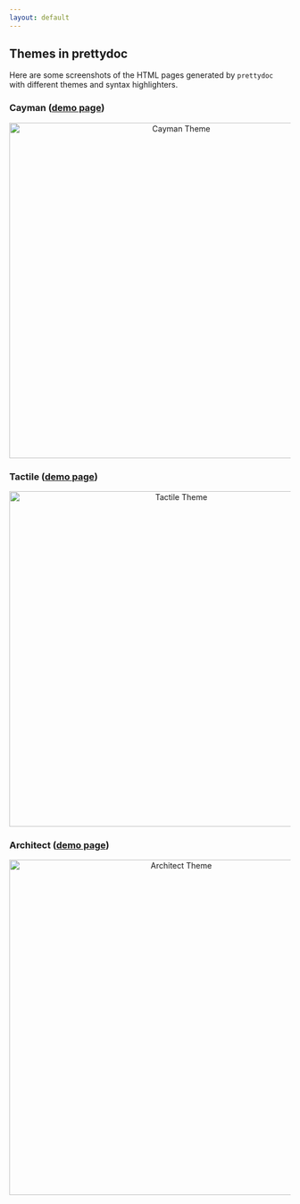 ```yaml
---
layout: default
---
```


## Themes in prettydoc

Here are some screenshots of the HTML pages generated by `prettydoc` with
different themes and syntax highlighters.

### Cayman ([demo page](cayman.html))

<div align="center">
  <img width="600px" src="http://i.imgur.com/lVuvhDy.png" alt="Cayman Theme" />
</div>

### Tactile ([demo page](tactile.html))

<div align="center">
  <img width="600px" src="http://i.imgur.com/qU2AFRQ.png" alt="Tactile Theme" />
</div>

### Architect ([demo page](architect.html))

<div align="center">
  <img width="600px" src="http://i.imgur.com/dkCi3ON.png" alt="Architect Theme" />
</div>
